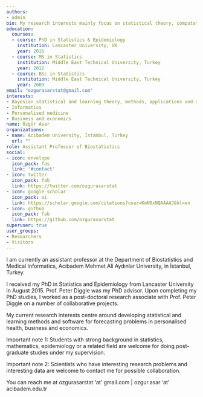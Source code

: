 ```yaml
---
authors:
- admin
bio: My research interests mainly focus on statistical theory, computation and applications.
education:
  courses:
  - course: PhD in Statistics & Epidemiology
    institution: Lancaster University, UK
    year: 2015
  - course: MS in Statistics
    institution: Middle East Technical University, Turkey
    year: 2012
  - course: BSc in Statistics
    institution: Middle East Technical University, Turkey
    year: 2009
email: "ozgurasarstat@gmail.com"
interests:
- Bayesian statistical and learning theory, methods, applications and software
- Informatics
- Personalised medicine
- Business and economics
name: Özgür Asar
organizations:
- name: Acıbadem University, İstanbul, Turkey
  url: ""
role: Assistant Professor of Biostatistics
social:
- icon: envelope
  icon_pack: fas
  link: '#contact'
- icon: twitter
  icon_pack: fab
  link: https://twitter.com/ozgurasarstat
- icon: google-scholar
  icon_pack: ai
  link: https://scholar.google.com/citations?user=KmN0xNQAAAAJ&hl=en
- icon: github
  icon_pack: fab
  link: https://github.com/ozgurasarstat
superuser: true
user_groups:
- Researchers
- Visitors
---
```


I am currently an assistant professor at the Department of Biostatistics and Medical Informatics, Acıbadem Mehmet Ali Aydınlar University, in İstanbul, Turkey.

I received my PhD in Statistics and Epidemiology from Lancaster University in August 2015. Prof. Peter Diggle was my PhD advisor. Upon completing my PhD studies, I worked as a post-doctoral research associate with Prof. Peter Diggle on a number of collaborative projects.

My current research interests centre around developing statistical and learning methods and software for forecasting problems in personalised health, business and economics.

Important note 1: Students with strong background in statistics, mathematics, epidemiology or a related field are welcome for doing post-graduate studies under my supervision.

Important note 2: Scientists who have interesting research problems and interesting data are welcome to contact me for possible collaboration.

You can reach me at ozgurasarstat ‘at’ gmail.com  |  ozgur.asar ‘at’ acibadem.edu.tr
